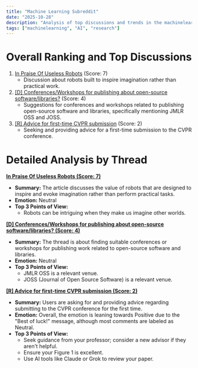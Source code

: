 ```yaml
---
title: "Machine Learning Subreddit"
date: "2025-10-28"
description: "Analysis of top discussions and trends in the machinelearning subreddit"
tags: ["machinelearning", "AI", "research"]
---
```


# Overall Ranking and Top Discussions
1.  [In Praise Of Useless Robots](https://thereader.mitpress.mit.edu/in-praise-of-useless-robots/) (Score: 7)
    *   Discussion about robots built to inspire imagination rather than practical work.
2.  [[D] Conferences/Workshops for publishing about open-source software/libraries?](https://www.reddit.com/r/MachineLearning/comments/1oihs5e/d_conferencesworkshops_for_publishing_about/) (Score: 4)
    *   Suggestions for conferences and workshops related to publishing open-source software and libraries, specifically mentioning JMLR OSS and JOSS.
3.  [[R] Advice for first-time CVPR submission](https://www.reddit.com/r/MachineLearning/comments/1ohq5f8/r_advice_for_firsttime_cvpr_submission/) (Score: 2)
    *   Seeking and providing advice for a first-time submission to the CVPR conference.

# Detailed Analysis by Thread
**[In Praise Of Useless Robots (Score: 7)](https://thereader.mitpress.mit.edu/in-praise-of-useless-robots/)**
*  **Summary:** The article discusses the value of robots that are designed to inspire and evoke imagination rather than perform practical tasks.
*  **Emotion:** Neutral
*  **Top 3 Points of View:**
    * Robots can be intriguing when they make us imagine other worlds.

**[[D] Conferences/Workshops for publishing about open-source software/libraries? (Score: 4)](https://www.reddit.com/r/MachineLearning/comments/1oihs5e/d_conferencesworkshops_for_publishing_about/)**
*  **Summary:** The thread is about finding suitable conferences or workshops for publishing work related to open-source software and libraries.
*  **Emotion:** Neutral
*  **Top 3 Points of View:**
    * JMLR OSS is a relevant venue.
    * JOSS (Journal of Open Source Software) is a relevant venue.

**[[R] Advice for first-time CVPR submission (Score: 2)](https://www.reddit.com/r/MachineLearning/comments/1ohq5f8/r_advice_for_firsttime_cvpr_submission/)**
*  **Summary:** Users are asking for and providing advice regarding submitting to the CVPR conference for the first time.
*  **Emotion:** Overall, the emotion is leaning towards Positive due to the "Best of luck!" message, although most comments are labeled as Neutral.
*  **Top 3 Points of View:**
    * Seek guidance from your professor; consider a new advisor if they aren't helpful.
    * Ensure your Figure 1 is excellent.
    * Use AI tools like Claude or Grok to review your paper.
